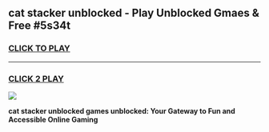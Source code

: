 
## cat stacker unblocked - Play Unblocked Gmaes & Free #5s34t
<h3>
<a href="https://news.freeplayer.one?title=cat_stacker_unblocked&ref=24F">CLICK TO PLAY</a></h3>
<hr>

<h3>
<a href="https://news.freeplayer.one?title=cat_stacker_unblocked&ref=24F">CLICK 2 PLAY</a>
  
</h3>

<a href="https://news.freeplayer.one?title=cat_stacker_unblocked&ref=24F/"><img src="https://clearcache.store/games.png"></a>


**cat stacker unblocked games unblocked: Your Gateway to Fun and Accessible Online Gaming**
